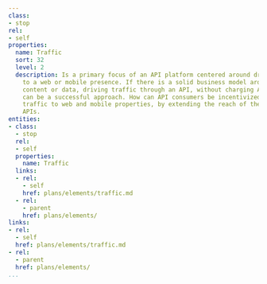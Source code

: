 ```yaml
---
class:
- stop
rel:
- self
properties:
  name: Traffic
  sort: 32
  level: 2
  description: Is a primary focus of an API platform centered around driving traffic
    to a web or mobile presence. If there is a solid business model around users accessing
    content or data, driving traffic through an API, without charging API consumers
    can be a successful approach. How can API consumers be incentivized to drive more
    traffic to web and mobile properties, by extending the reach of the platform through
    APIs.
entities:
- class:
  - stop
  rel:
  - self
  properties:
    name: Traffic
  links:
  - rel:
    - self
    href: plans/elements/traffic.md
  - rel:
    - parent
    href: plans/elements/
links:
- rel:
  - self
  href: plans/elements/traffic.md
- rel:
  - parent
  href: plans/elements/
...
```

